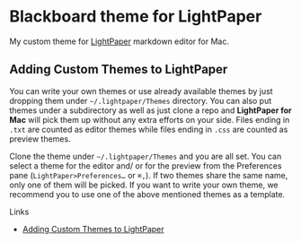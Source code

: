 # Blackboard theme for LightPaper
My custom theme for [LightPaper](http://lightpaper.42squares.in/) markdown editor for Mac.


## Adding Custom Themes to LightPaper

You can write your own themes or use already available themes by just dropping them under `~/.lightpaper/Themes` directory. You can also put themes under a subdirectory as well as just clone a repo and **LightPaper for Mac** will pick them up without any extra efforts on your side. Files ending in `.txt` are counted as editor themes while files ending in `.css` are counted as preview themes. 

Clone the theme under `~/.lightpaper/Themes` and you are all set. You can select a theme for the editor and/ or for the preview from the Preferences pane (`LightPaper>Preferences…` or `⌘,`). If two themes share the same name, only one of them will be picked. If you want to write your own theme, we recommend you to use one of the above mentioned themes as a template.


Links
- [Adding Custom Themes to LightPaper](https://github.com/AwsmApps/LightPaper-Support/blob/master/Adding%20Custom%20Themes.md)
